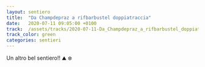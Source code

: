 ```yaml
---
layout: sentiero
title:  "Da Champdepraz a rifbarbustel doppiatraccia"
date:   2020-07-11 09:05:00 +0100
track:  /assets/tracks/2020-07-11-Da_Champdepraz_a_rifbarbustel_doppiatraccia.gpx
track_color: green
categories: sentieri
---
```


Un altro bel sentiero!! :mountain: :snowflake: